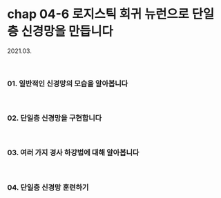 # chap 04-6 로지스틱 회귀 뉴런으로 단일층 신경망을 만듭니다

2021.03.

<br>

### 01. 일반적인 신경망의 모습을 알아봅니다

<br>

### 02. 단일층 신경망을 구현합니다

<br>

### 03. 여러 가지 경사 하강법에 대해 알아봅니다

<br>

### 04. 단일층 신경망 훈련하기